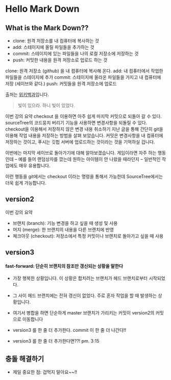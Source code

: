 # Hello Mark Down

## What is the Mark Down??

- clone: 원격 저장소를 내 컴퓨터에 복사하는 것 
- add: 스테이지에 올릴 파일들을 추가하는 것
- commit: 스테이지에 있는 파일들을 나의 로컬 저장소에 저장하는 것
- push: 커밋한 내용을 원격 저장소로 업로드 하는 것


clone: 원격 저장소 (github) 을 내 컴퓨터에 복사해 온다.
add: 내 컴퓨터에서 작업한 파일들을 스테이지에 추가
commit: 스테이지에 올라온 파일들을 가지고 내 컴퓨터에 저장 (세이브와 같다.)
push: 커밋들을 원격 저장소에 업로드



출처는 [위키백과][wiki]입니다.

[wiki]: http://en.wikipedia.org/wiki/Markdown#Syntax_examples "위키백과 Markdown 항목"


> 빛이 있으라.
> 하니 빛이 있었다.


이번 강의 요약
checkout 을 이용하면 아주 쉽게 마지막 커밋으로 되돌아 갈 수 있다.
sourceTree의 코드뭉치 버리기 기능을 사용하면 변경사항을 되돌릴 수 있다.
checkout을 이용해서 저장하지 않은 변경 내용 취소하기
지난 글을 통해 간단히 git을 이용해 작업 내용을 저장하는 방법을 살펴 보았습니다. 커밋은 변경사항을 내 컴퓨터에 저장하는 것이고, 푸시는 깃헙 서버에 업로드하는 것이라는 것을 기억하실 겁니다.

이번에는 마지막 세이브로 돌아가기에 대해 알아보겠습니다. 게임이라면 자주 하는 행동인데 – 예를 들어 랜덤상자를 깠는데 원하는 아이템이 안 나왔을 때라던지 – 일반적인 작업에도 매우 유용합니다.

이런 행동을 git에서는 checkout 이라는 명령을 통해서 가능한데 SourceTree에서는 더욱 쉽게 가능합니다.

## version2
이번 강의 요약
- 브랜치 (branch): 기능 변경을 하고 싶을 때 생성 및 사용
- 머지 (merge): 한 브랜치의 내용을 다른 브랜치에 반영
- 체크아웃 (checkout): 저장소에서 특정 커밋이나 브랜치로 돌아가고 싶을 때 사용

## version3
#### fast-forward: 단순히 브랜치의 참조만 갱신되는 상황을 말한다
- 가장 행복한 상황입니다. 이 상황은 합치려는 브랜치가 헤드 브랜치로부터 시작되었다. 
- 그 사이 헤드 브랜치에는 전혀 갱신이 없었다. 주로 혼자 작업을 할 때 발생하는 상황입니다.
- 여기서 병합을 하면 단순하게 master 브랜치가 가리키는 커밋이 version2의 커밋으로 이동합니다

- version3 를 한 줄 더 추가한다. commit 이 한 줄 더 나간다!! 
- version3 를 한 줄 더 추가한다면??! pm. 3:15

## 충돌 해결하기 
- 제일 중요한 점: 겁먹지 말아요~~!!

